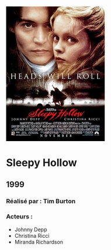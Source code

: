   
  ![alt text](https://github.com/marcelagondro/Films-TinBurton/blob/main/img/Sleepy_hollow_ver2.jpg "Github img")
  
  # Sleepy Hollow

  ## 1999

  ### Réalisé par : Tim Burton
  
  ### Acteurs :
  - Johnny Depp
  - Christina Ricci
  - Miranda Richardson

